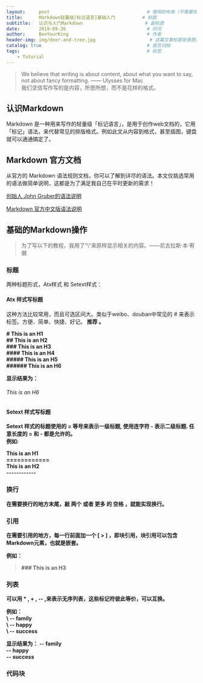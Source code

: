 ```yaml
---
layout:     post                                    # 使用的布局（不需要改）
title:      Markdown轻量级[标记语言]基础入门          # 标题 
subtitle:   认识与入门Markdown                       # 副标题
date:       2019-09-26                              # 时间
author:     BenYourKing                             # 作者
header-img: img/deer-and-tree.jpg                    # 这篇文章标题背景图片
catalog: true                                       # 是否归档
tags:                                               # 标签
    - Tutorial
---
```



> We believe that writing is about content, about what you want to say,     
> not about fancy formatting. —— Ulysses for Mac      
> 我们坚信写作写的是内容，所思所想，而不是花样的格式。     


## 认识Markdown

Markdown 是一种用来写作的轻量级「标记语言」，是用于创作web文档的，它用「标记」语法，来代替常见的排版格式。例如此文从内容到格式，甚至插图，键盘就可以通通搞定了。

## Markdown 官方文档

从官方的 Markdown 语法规则文档，你可以了解到详尽的语法。本文仅挑选常用的语法做简单说明，这都是为了满足我自己在平时更新的需求！


[创始人 John Gruber的语法说明](https://daringfireball.net/projects/markdown/syntax)


[Markdown 官方中文版语法说明](https://markdown-zh.readthedocs.io/en/latest/)

## 基础的Markdown操作

>为了写以下的教程，我用了“\”来原样显示相关的内容。——尼古拉斯·本·宥儭

### 标题
两种标题形式，Atx样式 和 Setext样式：

#### Atx    样式写标题
这种方法比较常用，而且可选区间大。类似于weibo、douban中常见的 \# 来表示标签。方便、简单、快捷、好记。<strong> 推荐 。

\#         This is an H1      
\##        This is an H2      
\###       This is an H3     
\####      This is an H4    
\#####     This is an H5      
\######    This is an H6       
        
显示结果为：      

###### This is an H6

#### Setext 样式写标题

Setext 样式的标题使用的 \= 等号来表示一级标题, 使用连字符 \- 表示二级标题. 任意长度的 \= 和 \- 都是允许的。        
例如:

This is an H1     
\============     
This is an H2    
\------------


### 换行

在需要换行的地方末尾，敲 两个 或者 更多 的 <strong>空格 ，就能实现换行。    

### 引用

在需要引用的地方，每一行前面加一个 \[ > ]  ，即块引用，<strong>块引用可以包含Markdown元素，也就是嵌套。
               
例如：             
                
>    \### This is an H3         

### 列表      

可以用 \* ,  \+ , \-- ,来表示无序列表，这些标记符彼此等价，可以互换。

例如：   
\ --  family           
\ --  happy            
\ --  success             
            
显示结果为：
--  family     
--  happy     
--  success    


### 代码块











